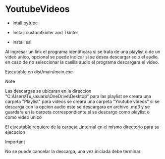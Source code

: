 # YoutubeVideos

- Intall pytube
* Install customtkinter and Tkinter
+ Install ssl




Al ingresar un link el programa identificara si se trata de una playlist o de un video unico, 
opcional se puede indicar si se desea descargar solo el audio, en caso de no seleccionar la casilla audio el programa descargara el video.

Ejecutable en dist/main/main.exe


>[!NOTE]
>Las descargas se ubicaran en la direccion "C:\Users\Tu_usuario\OneDrive\Desktop"
>para las playlist se creara una carpeta "Playlist" 
>para videos se creara una carpeta "Youtube videos"
>si se descarga con la opcion audio este se descargara en archivo .mp3 y se guardara en la carpeta correspondiente si se descargo como playlist o como video unico
>
>El ejecutable requiere de la carpeta _internal en el mismo directorio para su ejecucion


>[!IMPORTANT]
>No se puede cancelar la descarga, una vez iniciada debe terminar 
